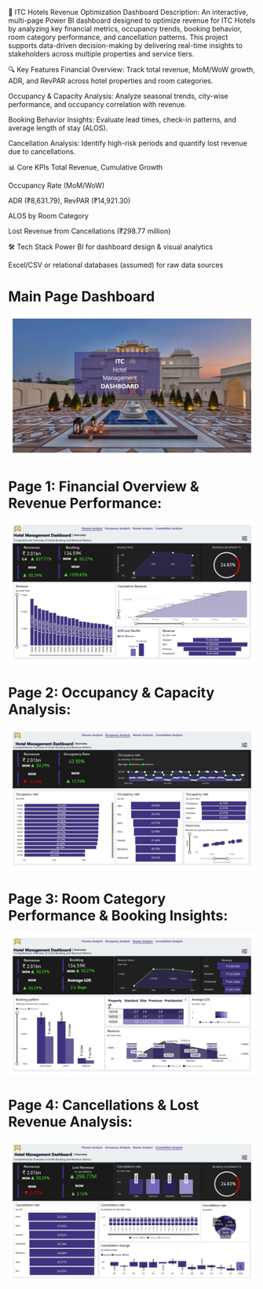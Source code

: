 🏨 ITC Hotels Revenue Optimization Dashboard
Description:
An interactive, multi-page Power BI dashboard designed to optimize revenue for ITC Hotels by analyzing key financial metrics, occupancy trends, booking behavior, room category performance, and cancellation patterns. This project supports data-driven decision-making by delivering real-time insights to stakeholders across multiple properties and service tiers.

🔍 Key Features
Financial Overview: Track total revenue, MoM/WoW growth, ADR, and RevPAR across hotel properties and room categories.

Occupancy & Capacity Analysis: Analyze seasonal trends, city-wise performance, and occupancy correlation with revenue.

Booking Behavior Insights: Evaluate lead times, check-in patterns, and average length of stay (ALOS).

Cancellation Analysis: Identify high-risk periods and quantify lost revenue due to cancellations.

📊 Core KPIs
Total Revenue, Cumulative Growth

Occupancy Rate (MoM/WoW)

ADR (₹8,631.79), RevPAR (₹14,921.30)

ALOS by Room Category

Lost Revenue from Cancellations (₹298.77 million)

🛠️ Tech Stack
Power BI for dashboard design & visual analytics

Excel/CSV or relational databases (assumed) for raw data sources

# Main Page Dashboard
![Main page dashboard](https://github.com/farook8090/ITC-Hotel/blob/1ae273220924f7771dbd8d196d69dd017c8475d5/milestone%20images/1.jpg)

# Page 1: Financial Overview & Revenue Performance:

![Financial analysis](https://github.com/farook8090/ITC-Hotel/blob/df03875c36cd6c4d12cde6dd1d082b23cc802004/milestone%20images/2.jpg)

# Page 2: Occupancy & Capacity Analysis:

![Occupancy Analysis](https://github.com/farook8090/ITC-Hotel/blob/df03875c36cd6c4d12cde6dd1d082b23cc802004/milestone%20images/3.jpg)

# Page 3: Room Category Performance & Booking Insights:

![Rooms analysis](https://github.com/farook8090/ITC-Hotel/blob/df03875c36cd6c4d12cde6dd1d082b23cc802004/milestone%20images/4.jpg)

# Page 4: Cancellations & Lost Revenue Analysis:

![Cancellation analysis](https://github.com/farook8090/ITC-Hotel/blob/df03875c36cd6c4d12cde6dd1d082b23cc802004/milestone%20images/5.jpg)

